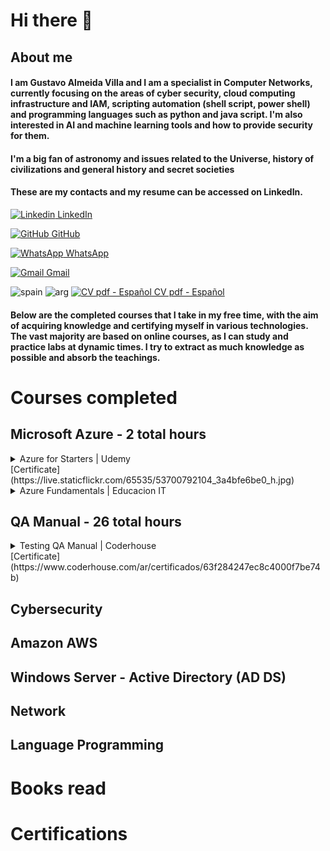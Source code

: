 # **Hi there** 👋

## About me 
#### I am Gustavo Almeida Villa and I am a specialist in Computer Networks, currently focusing on the areas of cyber security, cloud computing infrastructure and IAM, scripting automation (shell script, power shell) and programming languages such as python and java script. I'm also interested in AI and machine learning tools and how to provide security for them.
#### I'm a big fan of astronomy and issues related to the Universe, history of civilizations and general history and secret societies

#### These are my contacts and my resume can be accessed on LinkedIn.




[![Linkedin](https://i.stack.imgur.com/gVE0j.png) LinkedIn](https://www.linkedin.com/in/gustavo-almeida-villa-76117037)
&nbsp;

[![GitHub](https://i.stack.imgur.com/tskMh.png) GitHub](https://github.com/guvilla85/)

[![WhatsApp](https://i.imgur.com/dtJOIlk.png) WhatsApp](https://wa.me/5491133718732)

[![Gmail](https://i.imgur.com/M33v43D.png) Gmail](https://mailto:gu.a.villa@gmail.com)

![spain](https://live.staticflickr.com/65535/53701041115_b8d02da629_t.jpg) ![arg](https://live.staticflickr.com/65535/53700572746_a5edfd7b87_t.jpg) [![CV pdf - Español](https://live.staticflickr.com/65535/53699679857_e17ed85e1e_s.jpg) CV pdf - Español](https://drive.google.com/file/d/0BzizBJXws4khX0JHeUh2Y19zbDhRYmR2ZG54NmNDY3h1eXNZ/view?usp=sharing&resourcekey=0-Cii7YQyQ1jU-orW3PCBSVA)


#### Below are the completed courses that I take in my free time, with the aim of acquiring knowledge and certifying myself in various technologies. The vast majority are based on online courses, as I can study and practice labs at dynamic times. I try to extract as much knowledge as possible and absorb the teachings.


# **Courses completed**

## **Microsoft Azure - 2 total hours**

<details>
  <summary>Azure for Starters | Udemy</summary>       
    Institute:Udemy;      
    Description / Course content: Overview about Microsoft Azure, Microsoft Azure Global Infrastructure, Subscription Azure, Resource Group, Billing Alert, VM creation;     
    Lenght: 2 hours;
    Language: Brazilian Portuguese; 
    Date: Sept, 12, 2021;
    Instructors: André Iacono
 </details>
[Certificate](https://live.staticflickr.com/65535/53700792104_3a4bfe6be0_h.jpg) <br>

  
<details>
  <summary>Azure Fundamentals | Educacion IT</summary>               
   Institute: Educacion IT;                                  
   Description:    
   Lenght:   
   Date:
   Instructors: 
</details>

  
  
## **QA Manual - 26 total hours**

<details>
  <summary>Testing QA Manual | Coderhouse</summary>       
   Institute: Coderhouse;                                  
   Description / Course content: 1. ¿Qué es el testing? / 2. ¿Qué significa ser un Tester? / 3. ¿Cuáles son los distintos tipos de testing? / 4. El testing en el desarrollo de software / 5. Testing en Agilidad / 6. Defectos en el testing / 7. ¿Cómo se prepara para hacer las pruebas? / 8. Ejecución de pruebas / 9. Pruebas de aplicaciones web / 10. Pruebas de aplicaciones mobile / 11. API Testing / 12. Pruebas No funcionales / 13. Proyección profesional;;    
   Lenght: 26 hours;    
   Date: Jan/31/2023; 
   Instructors: Constanza Llanos
</details>
[Certificate](https://www.coderhouse.com/ar/certificados/63f284247ec8c4000f7be74b)

## Cybersecurity

## Amazon AWS 

## Windows Server - Active Directory (AD DS)

## Network

## Language Programming

# **Books read**

# **Certifications**





<!--
**guvilla85/guvilla85** is a ✨ _special_ ✨ repository because its `README.md` (this file) appears on your GitHub profile.

Here are some ideas to get you started:

- 🔭 I’m currently working on ...
- 🌱 I’m currently learning ...
- 👯 I’m looking to collaborate on ...
- 🤔 I’m looking for help with ...
- 💬 Ask me about ...
- 📫 How to reach me: ...
- 😄 Pronouns: ...
- ⚡ Fun fact: ...
-->
